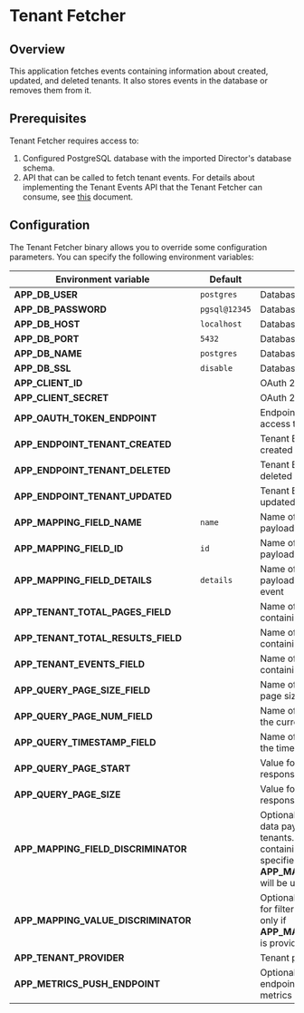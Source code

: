 # Tenant Fetcher

## Overview

This application fetches events containing information about created, updated, and deleted tenants. It also stores events in the database or removes them from it.

## Prerequisites

Tenant Fetcher requires access to:
1. Configured PostgreSQL database with the imported Director's database schema.
2. API that can be called to fetch tenant events. For details about implementing the Tenant Events API that the Tenant Fetcher can consume, see [this](https://github.com/kyma-incubator/compass/blob/master/components/director/internal2/tenantfetcher/README.md) document. 

## Configuration

The Tenant Fetcher binary allows you to override some configuration parameters. You can specify the following environment variables:

| Environment variable                | Default       | Description                                                                                                                                                                                                     |
|-------------------------------------|---------------|-----------------------------------------------------------------------------------------------------------------------------------------------------------------------------------------------------------------|
| **APP_DB_USER**                     | `postgres`    | Database username                                                                                                                                                                                               |
| **APP_DB_PASSWORD**                 | `pgsql@12345` | Database password                                                                                                                                                                                               |
| **APP_DB_HOST**                     | `localhost`   | Database host                                                                                                                                                                                                   |
| **APP_DB_PORT**                     | `5432`        | Database port                                                                                                                                                                                                   |
| **APP_DB_NAME**                     | `postgres`    | Database name                                                                                                                                                                                                   |
| **APP_DB_SSL**                      | `disable`     | Database SSL mode (`disable` or `enable`)                                                                                                                                                                       |
| **APP_CLIENT_ID**                   |               | OAuth 2.0 client ID                                                                                                                                                                                             |
| **APP_CLIENT_SECRET**               |               | OAuth 2.0 client secret                                                                                                                                                                                         |
| **APP_OAUTH_TOKEN_ENDPOINT**        |               | Endpoint for fetching the OAuth 2.0 access token                                                                                                                                                                |
| **APP_ENDPOINT_TENANT_CREATED**     |               | Tenant Events API endpoint for fetching created tenants                                                                                                                                                         |
| **APP_ENDPOINT_TENANT_DELETED**     |               | Tenant Events API endpoint for fetching deleted tenants                                                                                                                                                         |
| **APP_ENDPOINT_TENANT_UPDATED**     |               | Tenant Events API endpoint for fetching updated tenants                                                                                                                                                         |
| **APP_MAPPING_FIELD_NAME**          | `name`        | Name of the field in the event data payload containing the tenant name                                                                                                                                          |
| **APP_MAPPING_FIELD_ID**            | `id`          | Name of the field in the event data payload containing the tenant ID                                                                                                                                            |
| **APP_MAPPING_FIELD_DETAILS**       | `details`     | Name of the field in the event data payload containing the details of the event                                                                                                                                 |
| **APP_TENANT_TOTAL_PAGES_FIELD**    |               | Name of the field in the service response containing the total pages count                                                                                                                                        |
| **APP_TENANT_TOTAL_RESULTS_FIELD**  |               | Name of the field in the service response containing the total count of events                                                                                                                                    |
| **APP_TENANT_EVENTS_FIELD**         |               | Name of the field in the service response containing the array of events                                                                                                                                       |
| **APP_QUERY_PAGE_SIZE_FIELD**       |               | Name of the query parameter specifying page size of the response                                                                                                                                                   |
| **APP_QUERY_PAGE_NUM_FIELD**        |               | Name of the query parameter specifying the current page number                                                                                                                                                         |
| **APP_QUERY_TIMESTAMP_FIELD**       |               | Name of the query parameter specifying the timestamp                                                                                                                                                                   |
| **APP_QUERY_PAGE_START**            |               | Value for specifying the first page of the response                                                                                                                                                                        |
| **APP_QUERY_PAGE_SIZE**             |               | Value for specifying  the page size of the response                                                                                                                                                                         |
| **APP_MAPPING_FIELD_DISCRIMINATOR** |               | Optional name of the field in the event data payload used to filter created tenants. If provided, only events containing this field with a value specified in **APP_MAPPING_VALUE_DISCRIMINATOR** will be used. |
| **APP_MAPPING_VALUE_DISCRIMINATOR** |               | Optional value of the discriminator field for filtering created tenants. It is used only if **APP_MAPPING_FIELD_DISCRIMINATOR** is provided.                                                                    |
| **APP_TENANT_PROVIDER**             |               | Tenant provider name                                                                                                                                                                                            |
| **APP_METRICS_PUSH_ENDPOINT**       |               | Optional Prometheus Pushgateway endpoint for pushing Tenant Fetcher metrics                                                                                                                                     |
